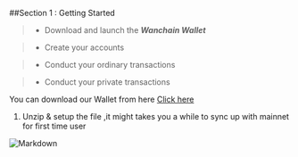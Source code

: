 ##Section 1 : Getting Started
>* Download and launch the _**Wanchain Wallet**_

>* Create your accounts

>* Conduct your ordinary transactions 

>* Conduct your private transactions


You can download our Wallet from here
[Click here](https://github.com/wanchain/go-wanchain/releases/tag/v0.3.3)




 1. Unzip & setup the file ,it might takes you a while to sync up with mainnet for first time user
   

 ![Markdown](http://i1.bvimg.com/625003/d99ea2e3860a7189.png)
